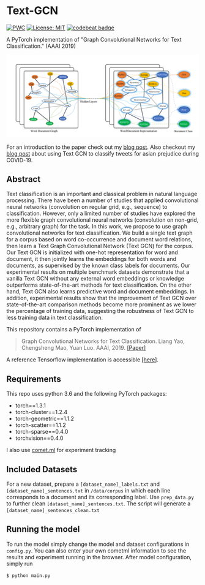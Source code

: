 # Text-GCN 

[![PWC](https://img.shields.io/endpoint.svg?url=https://paperswithcode.com/badge/graph-convolutional-networks-for-text/text-classification-on-r8)](https://paperswithcode.com/sota/text-classification-on-r8?p=graph-convolutional-networks-for-text)
[![License: MIT](https://img.shields.io/badge/License-MIT-yellow.svg)](https://opensource.org/licenses/MIT)
[![codebeat badge](https://codebeat.co/badges/03853262-a233-4faa-911f-e03df5eda8fa)](https://codebeat.co/projects/github-com-codekgu-text-gcn-master)

A PyTorch implementation of "Graph Convolutional Networks for Text Classification." (AAAI 2019)

![text_gcn](text_gcn.png)

For an introduction to the paper check out my [blog post](https://kenqgu.com/text-classification-with-graph-convolutional-networks/).
Also checkout my [blog post](https://kenqgu.com/classifying-asian-prejudice-in-tweets-during-covid-19-using-graph-convolutional-networks/) about using Text GCN to classify tweets for asian prejudice during COVID-19. 
## Abstract

Text classification is an important and classical problem in natural language processing. There have been a number of studies that applied convolutional neural networks (convolution on regular grid, e.g., sequence) to classification. However, only a limited number of studies have explored the more flexible graph convolutional neural networks (convolution on non-grid, e.g., arbitrary graph) for the task. In this work, we propose to use graph convolutional networks for text classification. We build a single text graph for a corpus based on word co-occurrence and document word relations, then learn a Text Graph Convolutional Network (Text GCN) for the corpus. Our Text GCN is initialized with one-hot representation for word and document, it then jointly learns the embeddings for both words and documents, as supervised by the known class labels for documents. Our experimental results on multiple benchmark datasets demonstrate that a vanilla Text GCN without any external word embeddings or knowledge outperforms state-of-the-art methods for text classification. On the other hand, Text GCN also learns predictive word and document embeddings. In addition, experimental results show that the improvement of Text GCN over state-of-the-art comparison methods become more prominent as we lower the percentage of training data, suggesting the robustness of Text GCN to less training data in text classification.

This repository contains a PyTorch implementation of 
> Graph Convolutional Networks for Text Classification. 
> Liang Yao, Chengsheng Mao, Yuan Luo.
> AAAI, 2019. [\[Paper\]](https://arxiv.org/abs/1809.05679)

A reference Tensorflow implementation is accessible [\[here\]](https://github.com/yao8839836/text_gcn).

## Requirements
This repo uses python 3.6 and the following PyTorch packages:

- torch==1.3.1
- torch-cluster==1.2.4
- torch-geometric==1.1.2
- torch-scatter==1.1.2
- torch-sparse==0.4.0
- torchvision==0.4.0

I also use [comet.ml](https://www.comet.ml/site/) for experiment tracking

## Included Datasets

For a new dataset, prepare a `[dataset_name]_labels.txt` and `[dataset_name]_sentences.txt` in `/data/corpus` in which each line corresponds to a document and its corresponding label. 
Use `prep_data.py` to further clean `[dataset_name]_sentences.txt`.
The script will generate a  `[dataset_name]_sentences_clean.txt`
 
## Running the model

To run the model simply change the model and dataset configurations in `config.py`. You can also enter your own cometml information to see the results and experiment running in the browser. 
After model configuration, simply run 
```
$ python main.py
```

